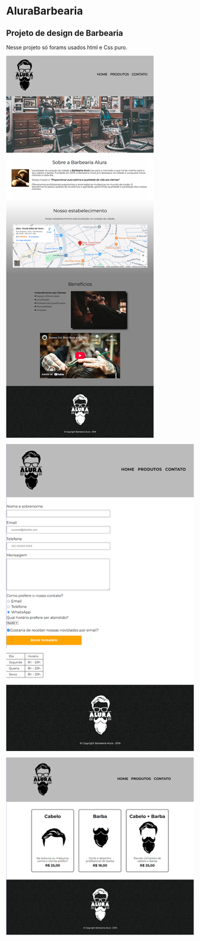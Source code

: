 # AluraBarbearia
<h2>Projeto de design de Barbearia</h2>
<p>Nesse projeto só forams usados html e Css puro.</p>

![alt text](prints_tela/Alura_site.jpg)

![alt text](prints_tela/Alura_site-contato.jpg)

![alt text](prints_tela/Alura_site-produto.jpg)